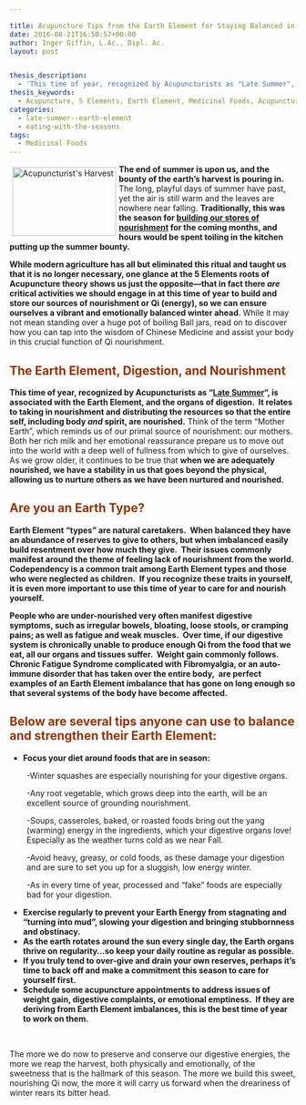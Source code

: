 ```yaml
---

title: Acupuncture Tips from the Earth Element for Staying Balanced in Late Summer
date: 2016-08-21T16:50:57+00:00
author: Inger Giffin, L.Ac., Dipl. Ac.
layout: post


thesis_description:
  - 'This time of year, recognized by Acupuncturists as "Late Summer", is associated with the Earth Element, and the organs of digestion.  It relates to taking in nourishment and distributing the resources so that the entire self, including body and spirit, are nourished. This article will give tips from an acupuncture perspective on what you can do to stay balanced as the season unfolds. '
thesis_keywords:
  - Acupuncture, 5 Elements, Earth Element, Medicinal Foods, Acupuncture Fort Collins, Fort Collins acupuncture
categories:
  - late-summer--earth-element
  - eating-with-the-seasons
tags:
  - Medicinal Foods
---
```

<img src="https://origin.ih.constantcontact.com/fs124/1102844965003/img/164.jpg" alt="Acupuncturist's Harvest" width="182" height="121" align="left" border="0" hspace="5" vspace="5" />

**The end of summer is upon us, and the bounty of the earth&#8217;s harvest is pouring in.** The long, playful days of summer have past, yet the air is still warm and the leaves are nowhere near falling. **Traditionally, this was the season for [building our stores of nourishment](http://www.wisdomwaysacupuncture.com/2011/09/07/out-of-the-fire-and-deep-into-earth/) for the coming months, and hours would be spent toiling in the kitchen putting up the summer bounty.**

**While modern agriculture has all but eliminated this ritual and taught us that it is no longer necessary, one glance at the 5 Elements roots of Acupuncture theory shows us just the opposite&#8212;that in fact there _are_ critical activities we should engage in at this time of year to build and store our sources of nourishment or Qi (energy), so we can ensure ourselves a vibrant and emotionally balanced winter ahead**. While it may not mean standing over a huge pot of boiling Ball jars, read on to discover how you can tap into the wisdom of Chinese Medicine and assist your body in this crucial function of Qi nourishment.

##  <span style="color: #993300;">The Earth Element, Digestion, and Nourishment</span>

**This time of year, recognized by Acupuncturists as &#8220;[Late Summer](http://www.wisdomwaysacupuncture.com/2017/09/09/earth-element-acupuncture-late-summer-season-video-live/)&#8220;, is associated with the Earth Element, and the organs of digestion.  It relates to taking in nourishment and distributing the resources so that the entire self, including body _and_ spirit, are nourished.** Think of the term &#8220;Mother Earth&#8221;, which reminds us of our primal source of nourishment: our mothers.  Both her rich milk and her emotional reassurance prepare us to move out into the world with a deep well of fullness from which to give of ourselves.  As we grow older, it continues to be true that **when we are adequately nourished, we have a stability in us that goes beyond the physical, allowing us to nurture others as we have been nurtured and nourished.**

## <span style="color: #993300;">Are you an Earth Type?</span>

**Earth Element &#8220;types&#8221; are natural caretakers.  When balanced they have an abundance of reserves to give to others, but when imbalanced easily build resentment over how much they give.  Their issues commonly manifest around the theme of feeling lack of nourishment from the world. Codependency is a common trait among Earth Element types and those who were neglected as children.  If you recognize these traits in yourself, it is even more important to use this time of year to care for and nourish yourself.**

**People who are under-nourished very often manifest digestive symptoms, such as irregular bowels, bloating, loose stools, or cramping pains; as well as fatigue and weak muscles.  Over time, if our digestive system is chronically unable to produce enough Qi from the food that we eat, all our organs and tissues suffer.  Weight gain commonly follows.  Chronic Fatigue Syndrome complicated with Fibromyalgia, or an auto-immune disorder that has taken over the entire body,  are perfect examples of an Earth Element imbalance that has gone on long enough so that several systems of the body have become affected.**

## <span style="color: #993300;">Below are several tips anyone can use to balance and strengthen their Earth Element:</span>

  * **Focus your diet around foods that are in season:**

<p style="padding-left: 30px;">
  -Winter squashes are especially nourishing for your digestive organs.
</p>

<p style="padding-left: 30px;">
  -Any root vegetable, which grows deep into the earth, will be an excellent source of grounding nourishment.
</p>

<p style="padding-left: 30px;">
  -Soups, casseroles, baked, or roasted foods bring out the yang (warming) energy in the ingredients, which your digestive organs love! Especially as the weather turns cold as we near Fall.
</p>

<p style="padding-left: 30px;">
  -Avoid heavy, greasy, or cold foods, as these damage your digestion and are sure to set you up for a sluggish, low energy winter.
</p>

<p style="padding-left: 30px;">
  -As in every time of year, processed and &#8220;fake&#8221; foods are especially bad for your digestion.
</p>

  * **Exercise regularly to prevent your Earth Energy from stagnating and &#8220;turning into mud&#8221;, slowing your digestion and bringing stubbornness and obstinacy.**
  * **As the earth rotates around the sun every single day, the Earth organs thrive on regularity&#8230;so keep your daily routine as regular as possible.**
  * **If you truly tend to over-give and drain your own reserves, perhaps it&#8217;s time to back off and make a commitment this season to care for yourself first.**
  * **Schedule some acupuncture appointments to address issues of weight gain, digestive complaints, or emotional emptiness.  If they are deriving from Earth Element imbalances, this is the best time of year to work on them.**

&nbsp;

The more we do now to preserve and conserve our digestive energies, the more we reap the harvest, both physically and emotionally, of the sweetness that is the hallmark of this season. The more we build this sweet, nourishing Qi now, the more it will carry us forward when the dreariness of winter rears its bitter head.

&nbsp;